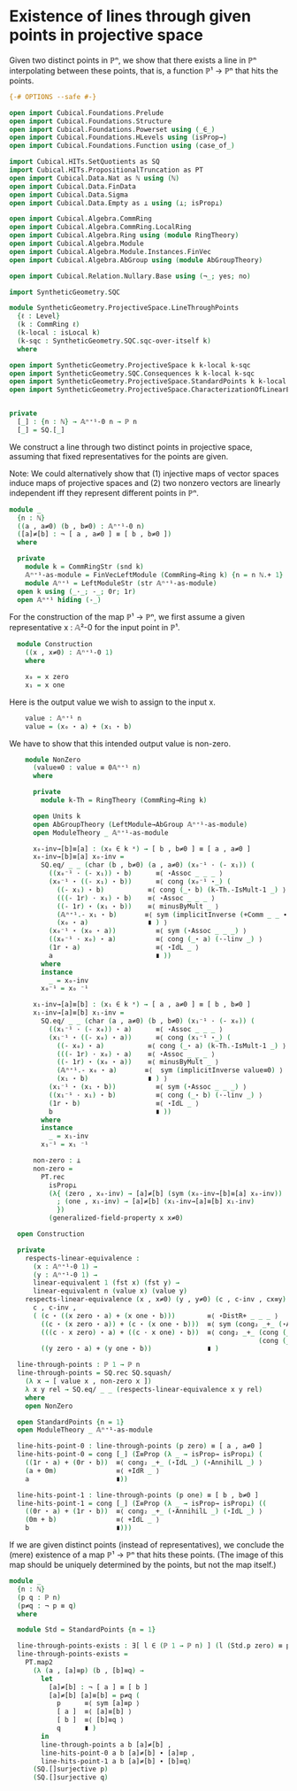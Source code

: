 Existence of lines through given points in projective space
===========================================================
Given two distinct points in ℙⁿ,
we show that there exists a line in ℙⁿ interpolating between these points,
that is, a function ℙ¹ → ℙⁿ that hits the points.

```agda
{-# OPTIONS --safe #-}

open import Cubical.Foundations.Prelude
open import Cubical.Foundations.Structure
open import Cubical.Foundations.Powerset using (_∈_)
open import Cubical.Foundations.HLevels using (isProp→)
open import Cubical.Foundations.Function using (case_of_)

import Cubical.HITs.SetQuotients as SQ
import Cubical.HITs.PropositionalTruncation as PT
open import Cubical.Data.Nat as ℕ using (ℕ)
open import Cubical.Data.FinData
open import Cubical.Data.Sigma
open import Cubical.Data.Empty as ⊥ using (⊥; isProp⊥)

open import Cubical.Algebra.CommRing
open import Cubical.Algebra.CommRing.LocalRing
open import Cubical.Algebra.Ring using (module RingTheory)
open import Cubical.Algebra.Module
open import Cubical.Algebra.Module.Instances.FinVec
open import Cubical.Algebra.AbGroup using (module AbGroupTheory)

open import Cubical.Relation.Nullary.Base using (¬_; yes; no)

import SyntheticGeometry.SQC

module SyntheticGeometry.ProjectiveSpace.LineThroughPoints
  {ℓ : Level}
  (k : CommRing ℓ)
  (k-local : isLocal k)
  (k-sqc : SyntheticGeometry.SQC.sqc-over-itself k)
  where

open import SyntheticGeometry.ProjectiveSpace k k-local k-sqc
open import SyntheticGeometry.SQC.Consequences k k-local k-sqc
open import SyntheticGeometry.ProjectiveSpace.StandardPoints k k-local k-sqc
open import SyntheticGeometry.ProjectiveSpace.CharacterizationOfLinearEquivalence k k-local k-sqc


private
  [_] : {n : ℕ} → 𝔸ⁿ⁺¹-0 n → ℙ n
  [_] = SQ.[_]
```

We construct a line through two distinct points in projective space,
assuming that fixed representatives for the points are given.

Note:
We could alternatively show that
(1) injective maps of vector spaces induce maps of projective spaces and
(2) two nonzero vectors are linearly independent iff they represent different points in ℙⁿ.

```agda
module _
  {n : ℕ}
  ((a , a≠0) (b , b≠0) : 𝔸ⁿ⁺¹-0 n)
  ([a]≠[b] : ¬ [ a , a≠0 ] ≡ [ b , b≠0 ])
  where

  private
    module k = CommRingStr (snd k)
    𝔸ⁿ⁺¹-as-module = FinVecLeftModule (CommRing→Ring k) {n = n ℕ.+ 1}
    module 𝔸ⁿ⁺¹ = LeftModuleStr (str 𝔸ⁿ⁺¹-as-module)
  open k using (_·_; -_; 0r; 1r)
  open 𝔸ⁿ⁺¹ hiding (-_)
```

For the construction of the map ℙ¹ → ℙⁿ,
we first assume a given representative x : 𝔸²-0 for the input point in ℙ¹.

```agda
  module Construction
    ((x , x≠0) : 𝔸ⁿ⁺¹-0 1)
    where

    x₀ = x zero
    x₁ = x one
```

Here is the output value we wish to assign to the input x.

```agda
    value : 𝔸ⁿ⁺¹ n
    value = (x₀ ⋆ a) + (x₁ ⋆ b)
```

We have to show that this intended output value is non-zero.

```agda
    module NonZero
      (value≡0 : value ≡ 0𝔸ⁿ⁺¹ n)
      where

      private
        module k-Th = RingTheory (CommRing→Ring k)

      open Units k
      open AbGroupTheory (LeftModule→AbGroup 𝔸ⁿ⁺¹-as-module)
      open ModuleTheory _ 𝔸ⁿ⁺¹-as-module

      x₀-inv→[b]≡[a] : (x₀ ∈ k ˣ) → [ b , b≠0 ] ≡ [ a , a≠0 ]
      x₀-inv→[b]≡[a] x₀-inv =
        SQ.eq/ _ _ (char (b , b≠0) (a , a≠0) (x₀⁻¹ · (- x₁)) (
          ((x₀⁻¹ · (- x₁)) ⋆ b)      ≡⟨ ⋆Assoc _ _ _ ⟩
          (x₀⁻¹ ⋆ ((- x₁) ⋆ b))      ≡⟨ cong (x₀⁻¹ ⋆_) (
            ((- x₁) ⋆ b)           ≡⟨ cong (_⋆ b) (k-Th.-IsMult-1 _) ⟩
            (((- 1r) · x₁) ⋆ b)    ≡⟨ ⋆Assoc _ _ _ ⟩
            ((- 1r) ⋆ (x₁ ⋆ b))    ≡⟨ minusByMult _ ⟩
            (𝔸ⁿ⁺¹.- x₁ ⋆ b)       ≡⟨ sym (implicitInverse (+Comm _ _ ∙ value≡0)) ⟩
            (x₀ ⋆ a)               ∎ ) ⟩
          (x₀⁻¹ ⋆ (x₀ ⋆ a))          ≡⟨ sym (⋆Assoc _ _ _) ⟩
          ((x₀⁻¹ · x₀) ⋆ a)          ≡⟨ cong (_⋆ a) (·-linv _) ⟩
          (1r ⋆ a)                   ≡⟨ ⋆IdL _ ⟩
          a                          ∎ ))
        where
        instance
          _ = x₀-inv
        x₀⁻¹ = x₀ ⁻¹

      x₁-inv→[a]≡[b] : (x₁ ∈ k ˣ) → [ a , a≠0 ] ≡ [ b , b≠0 ]
      x₁-inv→[a]≡[b] x₁-inv =
        SQ.eq/ _ _ (char (a , a≠0) (b , b≠0) (x₁⁻¹ · (- x₀)) (
          ((x₁⁻¹ · (- x₀)) ⋆ a)      ≡⟨ ⋆Assoc _ _ _ ⟩
          (x₁⁻¹ ⋆ ((- x₀) ⋆ a))      ≡⟨ cong (x₁⁻¹ ⋆_) (
            ((- x₀) ⋆ a)           ≡⟨ cong (_⋆ a) (k-Th.-IsMult-1 _) ⟩
            (((- 1r) · x₀) ⋆ a)    ≡⟨ ⋆Assoc _ _ _ ⟩
            ((- 1r) ⋆ (x₀ ⋆ a))    ≡⟨ minusByMult _ ⟩
            (𝔸ⁿ⁺¹.- x₀ ⋆ a)       ≡⟨  sym (implicitInverse value≡0) ⟩
            (x₁ ⋆ b)               ∎ ) ⟩
          (x₁⁻¹ ⋆ (x₁ ⋆ b))          ≡⟨ sym (⋆Assoc _ _ _) ⟩
          ((x₁⁻¹ · x₁) ⋆ b)          ≡⟨ cong (_⋆ b) (·-linv _) ⟩
          (1r ⋆ b)                   ≡⟨ ⋆IdL _ ⟩
          b                          ∎ ))
        where
        instance
          _ = x₁-inv
        x₁⁻¹ = x₁ ⁻¹

      non-zero : ⊥
      non-zero =
        PT.rec
          isProp⊥
          (λ{ (zero , x₀-inv) → [a]≠[b] (sym (x₀-inv→[b]≡[a] x₀-inv))
            ; (one , x₁-inv) → [a]≠[b] (x₁-inv→[a]≡[b] x₁-inv)
            })
          (generalized-field-property x x≠0)

  open Construction

  private
    respects-linear-equivalence :
      (x : 𝔸ⁿ⁺¹-0 1) →
      (y : 𝔸ⁿ⁺¹-0 1) →
      linear-equivalent 1 (fst x) (fst y) →
      linear-equivalent n (value x) (value y)
    respects-linear-equivalence (x , x≠0) (y , y≠0) (c , c-inv , cx≡y) =
      c , c-inv ,
      ( (c ⋆ ((x zero ⋆ a) + (x one ⋆ b)))        ≡⟨ ⋆DistR+ _ _ _ ⟩
        ((c ⋆ (x zero ⋆ a)) + (c ⋆ (x one ⋆ b)))  ≡⟨ sym (cong₂ _+_ (⋆Assoc _ _ _) (⋆Assoc _ _ _)) ⟩
        (((c · x zero) ⋆ a) + ((c · x one) ⋆ b))  ≡⟨ cong₂ _+_ (cong (_⋆ a) (funExt⁻ cx≡y zero))
                                                               (cong (_⋆ b) (funExt⁻ cx≡y one)) ⟩
        ((y zero ⋆ a) + (y one ⋆ b))              ∎ )

  line-through-points : ℙ 1 → ℙ n
  line-through-points = SQ.rec SQ.squash/
    (λ x → [ value x , non-zero x ])
    λ x y rel → SQ.eq/ _ _ (respects-linear-equivalence x y rel)
    where
    open NonZero

  open StandardPoints {n = 1}
  open ModuleTheory _ 𝔸ⁿ⁺¹-as-module

  line-hits-point-0 : line-through-points (p zero) ≡ [ a , a≠0 ]
  line-hits-point-0 = cong [_] (Σ≡Prop (λ _ → isProp→ isProp⊥) (
    ((1r ⋆ a) + (0r ⋆ b))  ≡⟨ cong₂ _+_ (⋆IdL _) (⋆AnnihilL _) ⟩
    (a + 0m)               ≡⟨ +IdR _ ⟩
    a                      ∎))

  line-hits-point-1 : line-through-points (p one) ≡ [ b , b≠0 ]
  line-hits-point-1 = cong [_] (Σ≡Prop (λ _ → isProp→ isProp⊥) ((
    ((0r ⋆ a) + (1r ⋆ b))  ≡⟨ cong₂ _+_ (⋆AnnihilL _) (⋆IdL _) ⟩
    (0m + b)               ≡⟨ +IdL _ ⟩
    b                      ∎)))
```

If we are given distinct points (instead of representatives),
we conclude the (mere) existence of a map ℙ¹ → ℙⁿ that hits these points.
(The image of this map should be uniquely determined by the points,
but not the map itself.)

```agda
module _
  {n : ℕ}
  (p q : ℙ n)
  (p≠q : ¬ p ≡ q)
  where

  module Std = StandardPoints {n = 1}

  line-through-points-exists : ∃[ l ∈ (ℙ 1 → ℙ n) ] (l (Std.p zero) ≡ p) × (l (Std.p one) ≡ q)
  line-through-points-exists =
    PT.map2
      (λ (a , [a]≡p) (b , [b]≡q) →
        let
          [a]≠[b] : ¬ [ a ] ≡ [ b ]
          [a]≠[b] [a]≡[b] = p≠q (
            p      ≡⟨ sym [a]≡p ⟩
            [ a ]  ≡⟨ [a]≡[b] ⟩
            [ b ]  ≡⟨ [b]≡q ⟩
            q      ∎ )
        in
        line-through-points a b [a]≠[b] ,
        line-hits-point-0 a b [a]≠[b] ∙ [a]≡p ,
        line-hits-point-1 a b [a]≠[b] ∙ [b]≡q)
      (SQ.[]surjective p)
      (SQ.[]surjective q)
```
